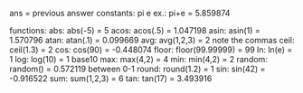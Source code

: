 ans = previous answer
constants:
pi
e
ex.: pi+e = 5.859874

functions:
abs: abs(-5) = 5
acos: acos(.5)	 = 1.047198
asin: asin(1)	 = 1.570796
atan: atan(.1)	 = 0.099669
avg: avg(1,2,3)	 = 2 note the commas
ceil: ceil(1.3)	 = 2
cos: cos(90)	 = -0.448074
floor: floor(99.99999)	 = 99
ln: ln(e)	 = 1
log: log(10)	 = 1 base10
max: max(4,2)	 = 4
min: min(4,2)	 = 2
random: random()	 = 0.572119 between 0-1
round: round(1.2)	 = 1
sin: sin(42)	 = -0.916522
sum: sum(1,2,3)	 = 6
tan: tan(17)	 = 3.493916
